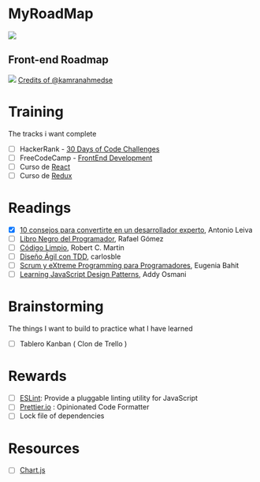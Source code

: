 # MyRoadMap

![](https://i.imgur.com/MWkeM18.png)

## Front-end Roadmap

![](https://i.imgur.com/qx54HvK.png)
[Credits of @kamranahmedse](https://github.com/kamranahmedse/developer-roadmap)

# Training
The tracks i want complete

- [ ] HackerRank - [30 Days of Code Challenges](https://www.hackerrank.com/domains/tutorials/30-days-of-code)
- [ ] FreeCodeCamp - [FrontEnd Development](https://www.freecodecamp.org/map)
- [ ] Curso de [React](http://cursos.carlosazaustre.es/p/react-js)
- [ ] Curso de [Redux](http://cursos.carlosazaustre.es/p/curso-profesional-de-redux-y-react)

# Readings
- [x] [10 consejos para convertirte en un desarrollador experto](https://leanpub.com/desarrollador-experto), Antonio Leiva
- [ ] [Libro Negro del Programador](https://www.amazon.com/Libro-Negro-del-Programador-desarrollando-ebook/dp/B00J5RHHNW), Rafael Gómez
- [ ] [Código Limpio](https://www.amazon.es/C%C3%B3digo-Limpio-desarrollo-software-Programaci%C3%B3n/dp/8441532109),  Robert C. Martin
- [ ] [Diseño Ágil con TDD](http://www.carlosble.com/downloads/disenoAgilConTdd_ebook.pdf), carlosble
- [ ] [Scrum y eXtreme Programming para Programadores](http://www.safecreative.org/work/1205011563509-scrum-y-extreme-programming-para-programadores-eugenia-bahit), Eugenia Bahit
- [ ] [Learning JavaScript Design Patterns](https://addyosmani.com/resources/essentialjsdesignpatterns/book/), Addy Osmani

# Brainstorming
The things I want to build to practice what I have learned

- [ ] Tablero Kanban ( Clon de Trello )

# Rewards
- [ ] [ESLint](https://eslint.org/): Provide a pluggable linting utility for JavaScript
- [ ] [Prettier.io](https://prettier.io/) : Opinionated Code Formatter
- [ ] Lock file of dependencies

# Resources
- [ ] [Chart.js](http://www.chartjs.org/)
